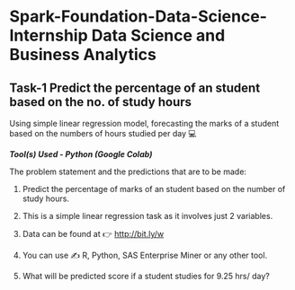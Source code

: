 # Spark-Foundation-Data-Science-Internship Data Science and Business Analytics 

## Task-1 Predict the percentage of an student based on the no. of study hours 

Using simple linear regression model, forecasting the marks of a student based on the numbers of hours studied per day :computer:

_**Tool(s) Used - Python (Google Colab)**_

The problem statement and the predictions that are to be made:

1. Predict the percentage of marks of an student based on the number of study hours.

2. This is a simple linear regression task as it involves just 2 variables.

3. Data can be found at :point_right: http://bit.ly/w 

4. You can use :writing_hand: R, Python, SAS Enterprise Miner or any other tool.

5. What will be predicted score if a student studies for 9.25 hrs/ day?
